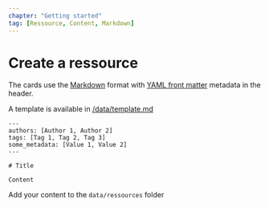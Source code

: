 ```yaml
---
chapter: "Getting started"
tag: [Ressource, Content, Markdown]
---
```


# Create a ressource

The cards use the [Markdown](https://guides.github.com/features/mastering-markdown/) format with [YAML front matter](https://en.wikipedia.org/wiki/YAML) metadata in the header.

A template is available in [/data/template.md](https://github.com/Greaby/telescope/blob/main/data/template.md)

```
---
authors: [Author 1, Author 2]
tags: [Tag 1, Tag 2, Tag 3]
some_metadata: [Value 1, Value 2]
---

# Title

Content
```

Add your content to the `data/ressources` folder
